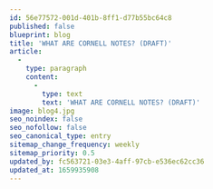 ```yaml
---
id: 56e77572-001d-401b-8ff1-d77b55bc64c8
published: false
blueprint: blog
title: 'WHAT ARE CORNELL NOTES? (DRAFT)'
article:
  -
    type: paragraph
    content:
      -
        type: text
        text: 'WHAT ARE CORNELL NOTES? (DRAFT)'
image: blog4.jpg
seo_noindex: false
seo_nofollow: false
seo_canonical_type: entry
sitemap_change_frequency: weekly
sitemap_priority: 0.5
updated_by: fc563721-03e3-4aff-97cb-e536ec62cc36
updated_at: 1659935908
---
```

